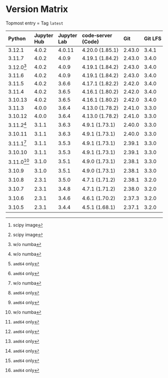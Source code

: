 # Version Matrix

Topmost entry = Tag `latest`

| Python     | Jupyter Hub | Jupyter Lab | code‑server (Code) | Git    | Git LFS | Pandoc | CTAN date[^2] | Quarto[^2]  | Linux distro |
|:-----------|:------------|:------------|:-------------------|:-------|:--------|:-------|:--------------|:------------|:-------------|
| 3.12.1     | 4.0.2       | 4.0.11      | 4.20.0 (1.85.1)    | 2.43.0 | 3.4.1   | 3.1.11 |               | 1.4.549     | Debian 12    |
| 3.11.7     | 4.0.2       | 4.0.9       | 4.19.1 (1.84.2)    | 2.43.0 | 3.4.0   | 3.1.1  |               | 1.3.450     | Debian 12    |
| 3.12.0[^1] | 4.0.2       | 4.0.9       | 4.19.1 (1.84.2)    | 2.43.0 | 3.4.0   | 3.1.1  | 2023‑12‑08    | 1.3.450     | Debian 12    |
| 3.11.6     | 4.0.2       | 4.0.9       | 4.19.1 (1.84.2)    | 2.43.0 | 3.4.0   | 3.1.1  | 2023‑12‑04    | 1.3.450     | Debian 12    |
| 3.11.5     | 4.0.2       | 3.6.6       | 4.17.1 (1.82.2)    | 2.42.0 | 3.4.0   | 3.1.1  | 2023‑10‑02    | 1.3.450     | Debian 12    |
| 3.11.4     | 4.0.2       | 3.6.5       | 4.16.1 (1.80.2)    | 2.42.0 | 3.4.0   | 3.1.1  | 2023‑08‑24    | 1.3.450     | Debian 12    |
| 3.10.13    | 4.0.2       | 3.6.5       | 4.16.1 (1.80.2)    | 2.42.0 | 3.4.0   | 3.1.1  | 2023‑08‑24    | 1.3.450     | Debian 12    |
| 3.11.3     | 4.0.0       | 3.6.4       | 4.13.0 (1.78.2)    | 2.41.0 | 3.3.0   | 3.1.1  | 2023‑06‑06    | 1.3.361     | Debian 11    |
| 3.10.12    | 4.0.0       | 3.6.4       | 4.13.0 (1.78.2)    | 2.41.0 | 3.3.0   | 3.1.1  | 2023‑06‑06    | 1.3.361     | Debian 11    |
| 3.11.2[^1] | 3.1.1       | 3.6.3       | 4.9.1 (1.73.1)     | 2.40.0 | 3.3.0   | 2.19.2 | 2023‑04‑05    | 1.2.475[^3] | Debian 11    |
| 3.10.11    | 3.1.1       | 3.6.3       | 4.9.1 (1.73.1)     | 2.40.0 | 3.3.0   | 2.19.2 | 2023‑04‑05    | 1.2.475[^3] | Debian 11    |
| 3.11.1[^1] | 3.1.1       | 3.5.3       | 4.9.1 (1.73.1)     | 2.39.1 | 3.3.0   | 2.19.2 | 2023‑02‑08    | 1.2.335[^3] | Debian 11    |
| 3.10.10    | 3.1.1       | 3.5.3       | 4.9.1 (1.73.1)     | 2.39.1 | 3.3.0   | 2.19.2 | 2023‑02‑08    | 1.2.335[^3] | Debian 11    |
| 3.11.0[^1] | 3.1.0       | 3.5.1       | 4.9.0 (1.73.1)     | 2.38.1 | 3.3.0   | 2.19.2 | 2022‑12‑06    | 1.2.269[^3] | Debian 11    |
| 3.10.9     | 3.1.0       | 3.5.1       | 4.9.0 (1.73.1)     | 2.38.1 | 3.3.0   | 2.19.2 | 2022‑12‑06    | 1.2.269[^3] | Debian 11    |
| 3.10.8     | 2.3.1       | 3.5.0       | 4.7.1 (1.71.2)     | 2.38.1 | 3.2.0   | 2.19.2 | 2022‑10‑24    | 1.1.251[^3] | Debian 11    |
| 3.10.7     | 2.3.1       | 3.4.8       | 4.7.1 (1.71.2)     | 2.38.0 | 3.2.0   | 2.19.2 | 2022‑10‑11    | 1.1.251[^3] | Debian 11    |
| 3.10.6     | 2.3.1       | 3.4.6       | 4.6.1 (1.70.2)     | 2.37.3 | 3.2.0   | 2.19.2 | 2022‑09‑06    | 1.1.189[^3] | Debian 11    |
| 3.10.5     | 2.3.1       | 3.4.4       | 4.5.1 (1.68.1)     | 2.37.1 | 3.2.0   | 2.18   | 2022‑08‑02    | 1.0.37[^3]  |Debian 11    |

[^1]: w/o numba
[^2]: scipy image  
[^3]: `amd64` only

